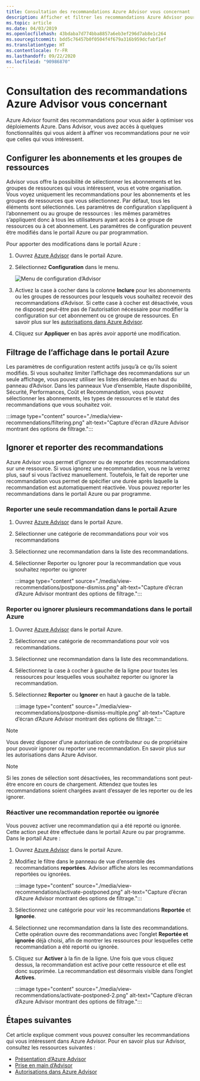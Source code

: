 ```yaml
---
title: Consultation des recommandations Azure Advisor vous concernant
description: Afficher et filtrer les recommandations Azure Advisor pour réduire le bruit.
ms.topic: article
ms.date: 04/03/2019
ms.openlocfilehash: 43bdaba7d774bba8857a6eb3ef296d7ab8e1c264
ms.sourcegitcommit: bdd5c76457b0f0504f4f679a316b959dcfabf1ef
ms.translationtype: HT
ms.contentlocale: fr-FR
ms.lasthandoff: 09/22/2020
ms.locfileid: "90986870"
---
```

# <a name="view-azure-advisor-recommendations-that-matter-to-you"></a>Consultation des recommandations Azure Advisor vous concernant

Azure Advisor fournit des recommandations pour vous aider à optimiser vos déploiements Azure. Dans Advisor, vous avez accès à quelques fonctionnalités qui vous aident à affiner vos recommandations pour ne voir que celles qui vous intéressent.

## <a name="configure-subscriptions-and-resource-groups"></a>Configurer les abonnements et les groupes de ressources

Advisor vous offre la possibilité de sélectionner les abonnements et les groupes de ressources qui vous intéressent, vous et votre organisation. Vous voyez uniquement les recommandations pour les abonnements et les groupes de ressources que vous sélectionnez. Par défaut, tous les éléments sont sélectionnés. Les paramètres de configuration s’appliquent à l’abonnement ou au groupe de ressources : les mêmes paramètres s’appliquent donc à tous les utilisateurs ayant accès à ce groupe de ressources ou à cet abonnement. Les paramètres de configuration peuvent être modifiés dans le portail Azure ou par programmation.

Pour apporter des modifications dans le portail Azure :

1. Ouvrez [Azure Advisor](https://aka.ms/azureadvisordashboard) dans le portail Azure.

1. Sélectionnez **Configuration** dans le menu.

   ![Menu de configuration d’Advisor](./media/view-recommendations/configuration.png)

1. Activez la case à cocher dans la colonne **Inclure** pour les abonnements ou les groupes de ressources pour lesquels vous souhaitez recevoir des recommandations d’Advisor. Si cette case à cocher est désactivée, vous ne disposez peut-être pas de l’autorisation nécessaire pour modifier la configuration sur cet abonnement ou ce groupe de ressources. En savoir plus sur les [autorisations dans Azure Advisor](permissions.md).

1. Cliquez sur **Appliquer** en bas après avoir apporté une modification.

## <a name="filtering-your-view-in-the-azure-portal"></a>Filtrage de l’affichage dans le portail Azure

Les paramètres de configuration restent actifs jusqu’à ce qu’ils soient modifiés. Si vous souhaitez limiter l’affichage des recommandations sur un seule affichage, vous pouvez utiliser les listes déroulantes en haut du panneau d’Advisor. Dans les panneaux Vue d’ensemble, Haute disponibilité, Sécurité, Performances, Coût et Recommandation, vous pouvez sélectionner les abonnements, les types de ressources et le statut des recommandations que vous souhaitez voir.

   :::image type="content" source="./media/view-recommendations/filtering.png" alt-text="Capture d’écran d’Azure Advisor montrant des options de filtrage.":::

## <a name="dismissing-and-postponing-recommendations"></a>Ignorer et reporter des recommandations

Azure Advisor vous permet d’ignorer ou de reporter des recommandations sur une ressource. Si vous ignorez une recommandation, vous ne la verrez plus, sauf si vous l’activez manuellement. Toutefois, le fait de reporter une recommandation vous permet de spécifier une durée après laquelle la recommandation est automatiquement réactivée. Vous pouvez reporter les recommandations dans le portail Azure ou par programme.

### <a name="postpone-a-single-recommendation-in-the-azure-portal"></a>Reporter une seule recommandation dans le portail Azure 

1. Ouvrez [Azure Advisor](https://aka.ms/azureadvisordashboard) dans le portail Azure.
1. Sélectionner une catégorie de recommandations pour voir vos recommandations
1. Sélectionnez une recommandation dans la liste des recommandations.
1. Sélectionner Reporter ou Ignorer pour la recommandation que vous souhaitez reporter ou ignorer

     :::image type="content" source="./media/view-recommendations/postpone-dismiss.png" alt-text="Capture d’écran d’Azure Advisor montrant des options de filtrage.":::

### <a name="postpone-or-dismiss-a-multiple-recommendations-in-the-azure-portal"></a>Reporter ou ignorer plusieurs recommandations dans le portail Azure

1. Ouvrez [Azure Advisor](https://aka.ms/azureadvisordashboard) dans le portail Azure.
1. Sélectionnez une catégorie de recommandations pour voir vos recommandations.
1. Sélectionnez une recommandation dans la liste des recommandations.
1. Sélectionnez la case à cocher à gauche de la ligne pour toutes les ressources pour lesquelles vous souhaitez reporter ou ignorer la recommandation.
1. Sélectionnez **Reporter** ou **Ignorer** en haut à gauche de la table.

     :::image type="content" source="./media/view-recommendations/postpone-dismiss-multiple.png" alt-text="Capture d’écran d’Azure Advisor montrant des options de filtrage.":::

> [!NOTE]
> Vous devez disposer d’une autorisation de contributeur ou de propriétaire pour pouvoir ignorer ou reporter une recommandation. En savoir plus sur les autorisations dans Azure Advisor.

> [!NOTE]
> Si les zones de sélection sont désactivées, les recommandations sont peut-être encore en cours de chargement. Attendez que toutes les recommandations soient chargées avant d’essayer de les reporter ou de les ignorer.

### <a name="reactivate-a-postponed-or-dismissed-recommendation"></a>Réactiver une recommandation reportée ou ignorée

Vous pouvez activer une recommandation qui a été reporté ou ignorée. Cette action peut être effectuée dans le portail Azure ou par programme. Dans le portail Azure :

1. Ouvrez [Azure Advisor](https://aka.ms/azureadvisordashboard) dans le portail Azure.

1. Modifiez le filtre dans le panneau de vue d’ensemble des recommandations **reportées**. Advisor affiche alors les recommandations reportées ou ignorées.

    :::image type="content" source="./media/view-recommendations/activate-postponed.png" alt-text="Capture d’écran d’Azure Advisor montrant des options de filtrage.":::

1. Sélectionnez une catégorie pour voir les recommandations **Reportée** et **Ignorée**.

1. Sélectionnez une recommandation dans la liste des recommandations. Cette opération ouvre des recommandations avec l’onglet **Reportée et ignorée** déjà choisi, afin de montrer les ressources pour lesquelles cette recommandation a été reporté ou ignorée.

1. Cliquez sur **Activer** à la fin de la ligne. Une fois que vous cliquez dessus, la recommandation est active pour cette ressource et elle est donc supprimée. La recommandation est désormais visible dans l’onglet **Actives**.
 
     :::image type="content" source="./media/view-recommendations/activate-postponed-2.png" alt-text="Capture d’écran d’Azure Advisor montrant des options de filtrage.":::

## <a name="next-steps"></a>Étapes suivantes

Cet article explique comment vous pouvez consulter les recommandations qui vous intéressent dans Azure Advisor. Pour en savoir plus sur Advisor, consultez les ressources suivantes : 

- [Présentation d’Azure Advisor](advisor-overview.md)
- [Prise en main d’Advisor](advisor-get-started.md)
- [Autorisations dans Azure Advisor](permissions.md)



